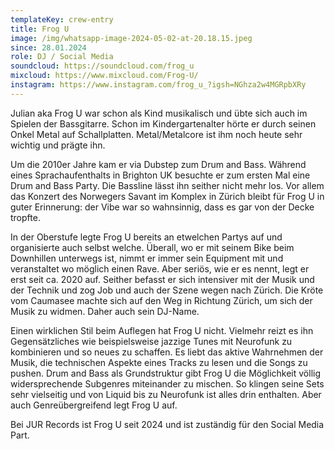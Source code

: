 ```yaml
---
templateKey: crew-entry
title: Frog U
image: /img/whatsapp-image-2024-05-02-at-20.18.15.jpeg
since: 28.01.2024
role: DJ / Social Media
soundcloud: https://soundcloud.com/frog_u
mixcloud: https://www.mixcloud.com/Frog-U/
instagram: https://www.instagram.com/frog_u_?igsh=NGhza2w4MGRpbXRy
---
```

Julian aka Frog U war schon als Kind musikalisch und übte sich auch im Spielen der Bassgitarre. Schon im Kindergartenalter hörte er durch seinen Onkel Metal auf Schallplatten. Metal/Metalcore ist ihm noch heute sehr wichtig und prägte ihn. 

Um die 2010er Jahre kam er via Dubstep zum Drum and Bass. Während eines Sprachaufenthalts in Brighton UK besuchte er zum ersten Mal eine Drum and Bass Party. Die Bassline lässt ihn seither nicht mehr los. Vor allem das Konzert des Norwegers Savant im Komplex in Zürich bleibt für Frog U in guter Erinnerung: der Vibe war so wahnsinnig, dass es gar von der Decke tropfte. 

In der Oberstufe legte Frog U bereits an etwelchen Partys auf und organisierte auch selbst welche. Überall, wo er mit seinem Bike beim Downhillen unterwegs ist, nimmt er immer sein Equipment mit und veranstaltet wo möglich einen Rave. Aber seriös, wie er es nennt, legt er erst seit ca. 2020 auf. Seither befasst er sich intensiver mit der Musik und der Technik und zog Job und auch der Szene wegen nach Zürich. Die Kröte vom Caumasee machte sich auf den Weg in Richtung Zürich, um sich der Musik zu widmen. Daher auch sein DJ-Name. 

Einen wirklichen Stil beim Auflegen hat Frog U nicht. Vielmehr reizt es ihn Gegensätzliches wie beispielsweise jazzige Tunes mit Neurofunk zu kombinieren und so neues zu schaffen. Es liebt das aktive Wahrnehmen der Musik, die technischen Aspekte eines Tracks zu lesen und die Songs zu pushen. Drum and Bass als Grundstruktur gibt Frog U die Möglichkeit völlig widersprechende Subgenres miteinander zu mischen. So klingen seine Sets sehr vielseitig und von Liquid bis zu Neurofunk ist alles drin enthalten. Aber auch Genreübergreifend legt Frog U auf. 

Bei JUR Records ist Frog U seit 2024 und ist zuständig für den Social Media Part.